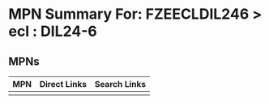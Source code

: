 



# MPN Summary For: FZEECLDIL246 > ecl : DIL24-6

## MPNs
  

|MPN|Direct Links|Search Links|
| :--- | :--- | :--- |
||||
